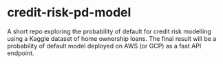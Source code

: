 # credit-risk-pd-model
A short repo exploring the probability of default for credit risk modelling using a Kaggle dataset of home ownership loans. The final result will be a probability of default model deployed on AWS (or GCP) as a fast API endpoint.
